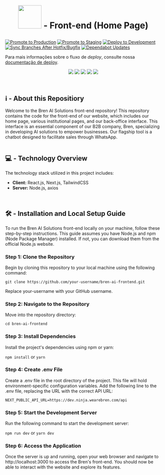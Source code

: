 
# <p align="center"><img src='https://wearebren.com/logo/logo-bren-2.svg' width='75'>&nbsp;- Front-end (Home Page)</p>

[![Promote to Production](https://github.com/fynt-io/communication-service/actions/workflows/production.yml/badge.svg)](https://github.com/fynt-io/communication-service/actions/workflows/production.yml)
[![Promote to Staging](https://github.com/fynt-io/communication-service/actions/workflows/staging.yml/badge.svg)](https://github.com/fynt-io/communication-service/actions/workflows/staging.yml)
[![Deploy to Development](https://github.com/fynt-io/communication-service/actions/workflows/dev.yml/badge.svg)](https://github.com/fynt-io/communication-service/actions/workflows/dev.yml)
[![Sync Branches After Hotfix/Bugfix](https://github.com/fynt-io/communication-service/actions/workflows/post-fix-sync-branch.yml/badge.svg)](https://github.com/fynt-io/communication-service/actions/workflows/post-fix-sync-branch.yml)
[![Dependabot Updates](https://github.com/fynt-io/communication-service/actions/workflows/dependabot/dependabot-updates/badge.svg)](https://github.com/fynt-io/communication-service/actions/workflows/dependabot/dependabot-updates)

Para mais informações sobre o fluxo de *deploy*, consulte nossa [documentação de deploy](./docs/deploy_flow.md).

<p align="center">
  <img src="https://img.shields.io/badge/Next.js-V14.1.4-000?style=for-the-badge&logo=nextdotjs&logoColor=white"/>
  <img src="https://img.shields.io/badge/ReactJs-V18.2.21-61DAFB?logo=react&logoColor=white&style=for-the-badge"/>
  <img src="https://img.shields.io/badge/tailwindcss-V3.3.3-38bdf9?logo=tailwindcss&logoColor=white&style=for-the-badge"/>
  <img src="https://img.shields.io/badge/node.js-V21.7.1-52a144?logo=node.js&logoColor=white&style=for-the-badge"/>
  <img src="https://img.shields.io/badge/axios-V^1.5.0-671cdf?logo=axios&logoColor=white&style=for-the-badge"/>
</p>
<br/>

## ℹ️ - About this Repositiory

Welcome to the Bren AI Solutions front-end repository! This repository contains the code for the front-end of our website, which includes our home page, various institutional pages, and our back-office interface. This interface is an essential component of our B2B company, Bren, specializing in developing AI solutions to empower businesses. Our flagship tool is a chatbot designed to facilitate sales through WhatsApp.
<br/>
<br/>

## 💻 - Technology Overview
The technology stack utilized in this project includes:

- **Client:** React.js, Next.js, TailwindCSS
- **Server:** Node.js, axios
<br/>

## 🛠️ - Installation and Local Setup Guide
To run the Bren AI Solutions front-end locally on your machine, follow these step-by-step instructions. This guide assumes you have Node.js and npm (Node Package Manager) installed. If not, you can download them from the official Node.js website.
<br/>

### Step 1: Clone the Repository
Begin by cloning this repository to your local machine using the following command:

`git clone https://github.com/your-username/bren-ai-frontend.git`

Replace your-username with your GitHub username.

### Step 2: Navigate to the Repository
Move into the repository directory:

`cd bren-ai-frontend`

### Step 3: Install Dependencies
Install the project's dependencies using npm or yarn:

`npm install` or `yarn`

### Step 4: Create .env File
Create a .env file in the root directory of the project. This file will hold environment-specific configuration variables. Add the following line to the .env file, replacing the URL with the correct API URL:

`NEXT_PUBLIC_API_URL=https://dev.ninja.wearebren.com/api`

### Step 5: Start the Development Server
Run the following command to start the development server:

`npm run dev` or `yarn dev`

### Step 6: Access the Application
Once the server is up and running, open your web browser and navigate to http://localhost:3000 to access the Bren's front-end. You should now be able to interact with the website and explore its features.
